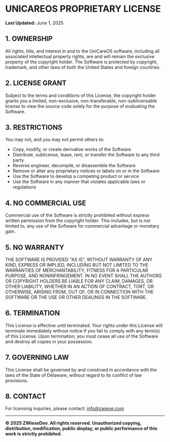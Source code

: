 # UNICAREOS PROPRIETARY LICENSE

**Last Updated:** June 1, 2025

## 1. OWNERSHIP

All rights, title, and interest in and to the UniCareOS software, including all associated intellectual property rights, are and will remain the exclusive property of the copyright holder. The Software is protected by copyright, trademark, and other laws of both the United States and foreign countries.

## 2. LICENSE GRANT

Subject to the terms and conditions of this License, the copyright holder grants you a limited, non-exclusive, non-transferable, non-sublicensable license to view the source code solely for the purpose of evaluating the Software.

## 3. RESTRICTIONS

You may not, and you may not permit others to:

- Copy, modify, or create derivative works of the Software
- Distribute, sublicense, lease, rent, or transfer the Software to any third party
- Reverse engineer, decompile, or disassemble the Software
- Remove or alter any proprietary notices or labels on or in the Software
- Use the Software to develop a competing product or service
- Use the Software in any manner that violates applicable laws or regulations

## 4. NO COMMERCIAL USE

Commercial use of the Software is strictly prohibited without express written permission from the copyright holder. This includes, but is not limited to, any use of the Software for commercial advantage or monetary gain.

## 5. NO WARRANTY

THE SOFTWARE IS PROVIDED "AS IS", WITHOUT WARRANTY OF ANY KIND, EXPRESS OR IMPLIED, INCLUDING BUT NOT LIMITED TO THE WARRANTIES OF MERCHANTABILITY, FITNESS FOR A PARTICULAR PURPOSE, AND NONINFRINGEMENT. IN NO EVENT SHALL THE AUTHORS OR COPYRIGHT HOLDERS BE LIABLE FOR ANY CLAIM, DAMAGES, OR OTHER LIABILITY, WHETHER IN AN ACTION OF CONTRACT, TORT, OR OTHERWISE, ARISING FROM, OUT OF, OR IN CONNECTION WITH THE SOFTWARE OR THE USE OR OTHER DEALINGS IN THE SOFTWARE.

## 6. TERMINATION

This License is effective until terminated. Your rights under this License will terminate immediately without notice if you fail to comply with any term(s) of this License. Upon termination, you must cease all use of the Software and destroy all copies in your possession.

## 7. GOVERNING LAW

This License shall be governed by and construed in accordance with the laws of the State of Delaware, without regard to its conflict of law provisions.

## 8. CONTACT

For licensing inquiries, please contact: info@zwiese.com

---

**© 2025 ZWieseDev. All rights reserved. Unauthorized copying, distribution, modification, public display, or public performance of this work is strictly prohibited.**